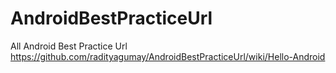 # AndroidBestPracticeUrl

All Android Best Practice Url
https://github.com/radityagumay/AndroidBestPracticeUrl/wiki/Hello-Android
